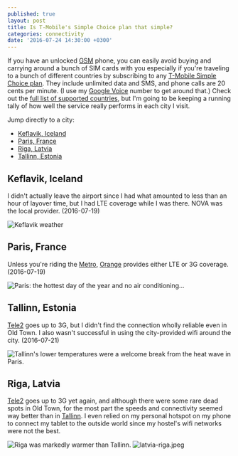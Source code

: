 ```yaml
---
published: true
layout: post
title: Is T-Mobile's Simple Choice plan that simple?
categories: connectivity
date: '2016-07-24 14:30:00 +0300'
---
```

If you have an unlocked [GSM][gsm] phone, you can easily avoid buying and carrying around a bunch of SIM cards with you especially if you're traveling to a bunch of different countries by subscribing to any [T-Mobile Simple Choice plan][tmobile-plans]. They include unlimited data and SMS, and phone calls are 20 cents per minute. (I use my [Google Voice][google-voice] number to get around that.) Check out the [full list of supported countries][tmobile-countries], but I'm going to be keeping a running tally of how well the service really performs in each city I visit.

<!--more-->

Jump directly to a city:

- [Keflavik, Iceland](#keflavi-iceland)
- [Paris, France](#paris-france)
- [Riga, Latvia](#riga-latvia)
- [Tallinn, Estonia](#tallinn-estonia)

## Keflavik, Iceland

I didn't actually leave the airport since I had what amounted to less than an hour of layover time, but I had LTE coverage while I was there. NOVA was the local provider. (2016-07-19)

![Keflavik weather]({{site.baseurl}}/images/tmobile/iceland-keflavik.jpeg)

## Paris, France

Unless you're riding the [Metro][paris-metro], [Orange][orange-fr] provides either LTE or 3G coverage. (2016-07-19)

![Paris: the hottest day of the year and no air conditioning...]({{site.baseurl}}/images/tmobile/france-paris.jpeg)

## Tallinn, Estonia

[Tele2][tele2-ee] goes up to 3G, but I didn't find the connection wholly reliable even in Old Town. I also wasn't successful in using the city-provided wifi around the city. (2016-07-21)

![Tallinn's lower temperatures were a welcome break from the heat wave in Paris.]({{site.baseurl}}/images/tmobile/estonia-tallinn.png)

## Riga, Latvia

[Tele2][tele2-lv] goes up to 3G yet again, and although there were some rare dead spots in Old Town, for the most part the speeds and connectivity seemed way better than in [Tallinn](#tallinn-estonia). I even relied on my personal hotspot on my phone to connect my tablet to the outside world since my hostel's wifi networks were not the best.

![Riga was markedly warmer than Tallinn.]({{site.baseurl}}/images/tmobile/latvia-riga.jpeg)
![latvia-riga.jpeg]({{site.baseurl}}/images/tmobile/latvia-riga.jpeg)

[google-voice]: https://www.google.com/voice
[gsm]: https://en.m.wikipedia.org/wiki/GSM
[orange-fr]: http://www.orange.fr
[paris-metro]: https://en.m.wikipedia.org/wiki/Paris_M%C3%A9tro
[tele2-ee]: https://tele2.ee
[tele2-lv]: https://www.tele2.lv
[tmobile-countries]: http://www.t-mobile.com/cell-phone-plans/simple-choice-international-plan-countries.html
[tmobile-plans]: http://www.t-mobile.com/cell-phone-plans.html
